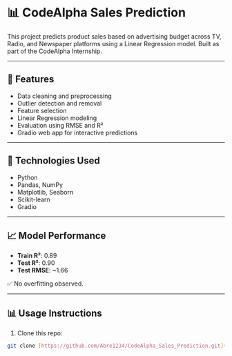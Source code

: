 # 📊 CodeAlpha Sales Prediction

This project predicts product sales based on advertising budget across TV, Radio, and Newspaper platforms using a Linear Regression model. Built as part of the CodeAlpha Internship.

---

## 🚀 Features
- Data cleaning and preprocessing
- Outlier detection and removal
- Feature selection
- Linear Regression modeling
- Evaluation using RMSE and R²
- Gradio web app for interactive predictions

---

## 🧪 Technologies Used
- Python
- Pandas, NumPy
- Matplotlib, Seaborn
- Scikit-learn
- Gradio

---

## 📈 Model Performance
- **Train R²**: 0.89
- **Test R²**: 0.90
- **Test RMSE**: ~1.66

✅ No overfitting observed.

---

## 📊 Usage Instructions

1. Clone this repo:
```bash
git clone [https://github.com/Abre1234/CodeAlpha_Sales_Prediction.git](https://github.com/Abre1234/CodeAlpha_Sales_Prediction)

